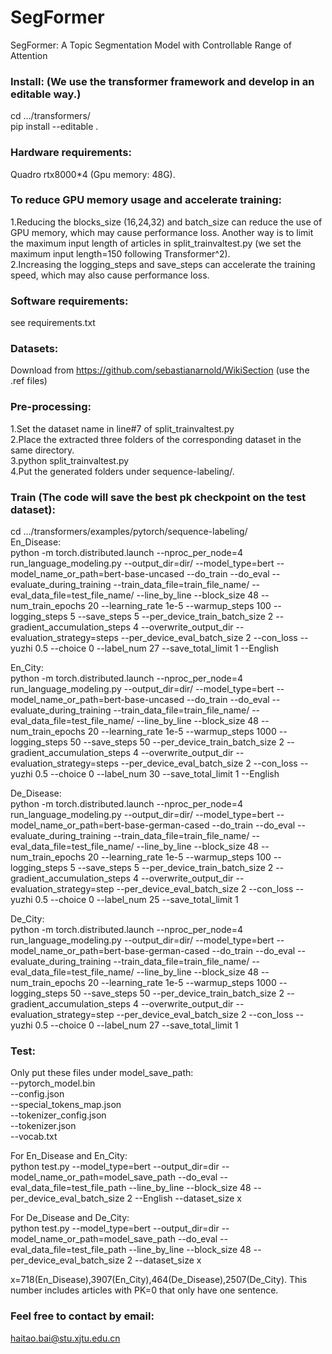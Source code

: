 # SegFormer
SegFormer: A Topic Segmentation Model with Controllable Range of Attention

### Install: (We use the transformer framework and develop in an editable way.)  
cd .../transformers/  
pip install --editable .

### Hardware requirements:  
Quadro rtx8000*4 (Gpu memory: 48G).  

### To reduce GPU memory usage and accelerate training:  
1.Reducing the blocks_size (16,24,32) and batch_size can reduce the use of GPU memory, which may cause performance loss. Another way is to limit the maximum input length of articles in split_trainvaltest.py (we set the maximum input length=150 following Transformer^2).  
2.Increasing the logging_steps and save_steps can accelerate the training speed, which may also cause performance loss.

### Software requirements:  
see requirements.txt

### Datasets:  
Download from https://github.com/sebastianarnold/WikiSection (use the .ref files)

### Pre-processing:
1.Set the dataset name in line#7 of split_trainvaltest.py  
2.Place the extracted three folders of the corresponding dataset in the same directory.  
3.python split_trainvaltest.py  
4.Put the generated folders under sequence-labeling/.  

### Train (The code will save the best pk checkpoint on the test dataset):
cd .../transformers/examples/pytorch/sequence-labeling/   
En_Disease:  
python -m torch.distributed.launch --nproc_per_node=4 run_language_modeling.py --output_dir=dir/   --model_type=bert   --model_name_or_path=bert-base-uncased   --do_train   --do_eval   --evaluate_during_training    --train_data_file=train_file_name/   --eval_data_file=test_file_name/  --line_by_line --block_size 48   --num_train_epochs 20   --learning_rate 1e-5   --warmup_steps 100   --logging_steps 5   --save_steps 5   --per_device_train_batch_size 2   --gradient_accumulation_steps 4   --overwrite_output_dir --evaluation_strategy=steps --per_device_eval_batch_size 2 --con_loss --yuzhi 0.5 --choice 0 --label_num 27 --save_total_limit 1 --English

En_City:  
python -m torch.distributed.launch --nproc_per_node=4 run_language_modeling.py --output_dir=dir/   --model_type=bert   --model_name_or_path=bert-base-uncased   --do_train   --do_eval   --evaluate_during_training    --train_data_file=train_file_name/   --eval_data_file=test_file_name/  --line_by_line --block_size 48   --num_train_epochs 20   --learning_rate 1e-5   --warmup_steps 1000   --logging_steps 50   --save_steps 50   --per_device_train_batch_size 2   --gradient_accumulation_steps 4   --overwrite_output_dir --evaluation_strategy=steps --per_device_eval_batch_size 2 --con_loss --yuzhi 0.5 --choice 0 --label_num 30 --save_total_limit 1 --English

De_Disease:  
python -m torch.distributed.launch --nproc_per_node=4 run_language_modeling.py --output_dir=dir/   --model_type=bert   --model_name_or_path=bert-base-german-cased   --do_train   --do_eval   --evaluate_during_training    --train_data_file=train_file_name/   --eval_data_file=test_file_name/  --line_by_line --block_size 48   --num_train_epochs 20   --learning_rate 1e-5   --warmup_steps 100   --logging_steps 5   --save_steps 5   --per_device_train_batch_size 2   --gradient_accumulation_steps 4   --overwrite_output_dir --evaluation_strategy=step --per_device_eval_batch_size 2 --con_loss --yuzhi 0.5 --choice 0 --label_num 25 --save_total_limit 1

De_City:  
python -m torch.distributed.launch --nproc_per_node=4 run_language_modeling.py --output_dir=dir/   --model_type=bert   --model_name_or_path=bert-base-german-cased   --do_train   --do_eval   --evaluate_during_training    --train_data_file=train_file_name/   --eval_data_file=test_file_name/  --line_by_line --block_size 48   --num_train_epochs 20   --learning_rate 1e-5   --warmup_steps 1000   --logging_steps 50   --save_steps 50   --per_device_train_batch_size 2   --gradient_accumulation_steps 4   --overwrite_output_dir --evaluation_strategy=step --per_device_eval_batch_size 2 --con_loss --yuzhi 0.5 --choice 0 --label_num 27 --save_total_limit 1

### Test:  
Only put these files under model_save_path:  
--pytorch_model.bin  
--config.json  
--special_tokens_map.json  
--tokenizer_config.json  
--tokenizer.json  
--vocab.txt  

For En_Disease and En_City:  
python test.py --model_type=bert  --output_dir=dir --model_name_or_path=model_save_path  --do_eval --eval_data_file=test_file_path --line_by_line --block_size 48 --per_device_eval_batch_size 2 --English --dataset_size x  

For De_Disease and De_City:  
python test.py --model_type=bert  --output_dir=dir --model_name_or_path=model_save_path  --do_eval --eval_data_file=test_file_path --line_by_line --block_size 48 --per_device_eval_batch_size 2 --dataset_size x  

x=718(En_Disease),3907(En_City),464(De_Disease),2507(De_City). This number includes articles with PK=0 that only have one sentence.

### Feel free to contact by email:
haitao.bai@stu.xjtu.edu.cn

